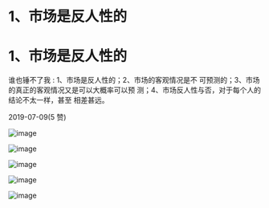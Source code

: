 # 1、市场是反人性的

# 1、市场是反人性的

谁也锤不了我 : 1、市场是反人性的；2、市场的客观情况是不 可预测的；3、市场的真正的客观情况又是可以大概率可以预 测；4、市场反人性与否，对于每个人的结论不太一样，甚至 相差甚远。

2019-07-09(5 赞)

![image](img/Image_0223.png)

![image](img/Image_0233.png)

![image](img/Image_0243.png)

![image](img/Image_0253.png)

![image](img/Image_0263.png)